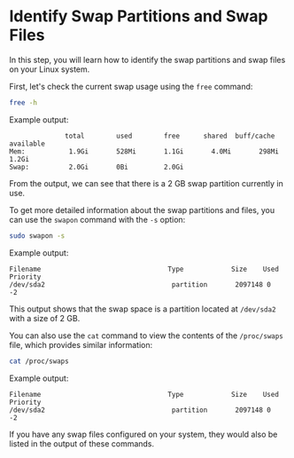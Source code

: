 # Identify Swap Partitions and Swap Files

In this step, you will learn how to identify the swap partitions and swap files on your Linux system.

First, let's check the current swap usage using the `free` command:

```bash
free -h
```

Example output:

```
              total        used        free      shared  buff/cache   available
Mem:           1.9Gi       528Mi       1.1Gi       4.0Mi       298Mi       1.2Gi
Swap:          2.0Gi       0Bi         2.0Gi
```

From the output, we can see that there is a 2 GB swap partition currently in use.

To get more detailed information about the swap partitions and files, you can use the `swapon` command with the `-s` option:

```bash
sudo swapon -s
```

Example output:

```
Filename                                Type            Size    Used    Priority
/dev/sda2                                partition       2097148 0       -2
```

This output shows that the swap space is a partition located at `/dev/sda2` with a size of 2 GB.

You can also use the `cat` command to view the contents of the `/proc/swaps` file, which provides similar information:

```bash
cat /proc/swaps
```

Example output:

```
Filename                                Type            Size    Used    Priority
/dev/sda2                                partition       2097148 0       -2
```

If you have any swap files configured on your system, they would also be listed in the output of these commands.
